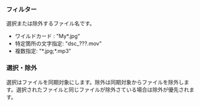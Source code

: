 ### フィルター

選択または除外するファイル名です。 
- ワイルドカード : \"My*.jpg\"
- 特定箇所の文字指定: \"dsc_???.mov\"
- 複数指定: \"\*.jpg;*.mp3\"

### 選択・除外

選択はファイルを同期対象にします。除外は同期対象からファイルを除外します。選択されたファイルと同じファイルが除外さている場合は除外が優先されます。

